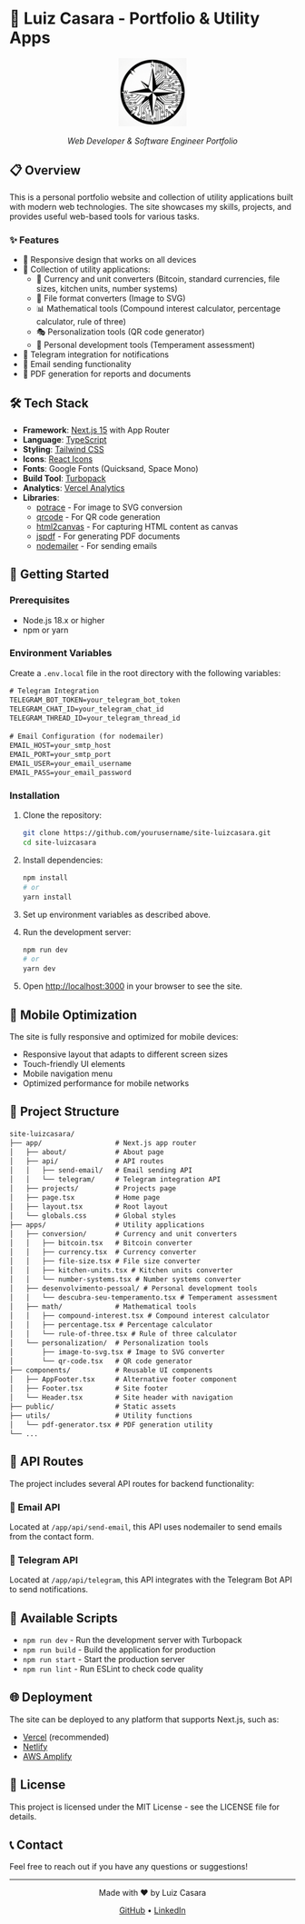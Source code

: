 # 🚀 Luiz Casara - Portfolio & Utility Apps

<div align="center">
  <img src="/public/android-chrome-512x512.png" alt="Luiz Casara Logo" width="120" height="120" />
  <br />
  <p><em>Web Developer & Software Engineer Portfolio</em></p>
</div>

## 📋 Overview

This is a personal portfolio website and collection of utility applications built with modern web technologies. The site showcases my skills, projects, and provides useful web-based tools for various tasks.

### ✨ Features

- 🎨 Responsive design that works on all devices
- 🧰 Collection of utility applications:
    - 💱 Currency and unit converters (Bitcoin, standard currencies, file sizes, kitchen units, number systems)
    - 🔄 File format converters (Image to SVG)
    - 📊 Mathematical tools (Compound interest calculator, percentage calculator, rule of three)
    - 🎭 Personalization tools (QR code generator)
    - 🧠 Personal development tools (Temperament assessment)
- 📱 Telegram integration for notifications
- 📧 Email sending functionality
- 📄 PDF generation for reports and documents

## 🛠️ Tech Stack

- **Framework**: [Next.js 15](https://nextjs.org/) with App Router
- **Language**: [TypeScript](https://www.typescriptlang.org/)
- **Styling**: [Tailwind CSS](https://tailwindcss.com/)
- **Icons**: [React Icons](https://react-icons.github.io/react-icons/)
- **Fonts**: Google Fonts (Quicksand, Space Mono)
- **Build Tool**: [Turbopack](https://turbo.build/pack)
- **Analytics**: [Vercel Analytics](https://vercel.com/analytics)
- **Libraries**:
  - [potrace](https://github.com/tooolbox/node-potrace) - For image to SVG conversion
  - [qrcode](https://github.com/soldair/node-qrcode) - For QR code generation
  - [html2canvas](https://html2canvas.hertzen.com/) - For capturing HTML content as canvas
  - [jspdf](https://github.com/parallax/jsPDF) - For generating PDF documents
  - [nodemailer](https://nodemailer.com/) - For sending emails

## 🚀 Getting Started

### Prerequisites

- Node.js 18.x or higher
- npm or yarn

### Environment Variables

Create a `.env.local` file in the root directory with the following variables:

```
# Telegram Integration
TELEGRAM_BOT_TOKEN=your_telegram_bot_token
TELEGRAM_CHAT_ID=your_telegram_chat_id
TELEGRAM_THREAD_ID=your_telegram_thread_id

# Email Configuration (for nodemailer)
EMAIL_HOST=your_smtp_host
EMAIL_PORT=your_smtp_port
EMAIL_USER=your_email_username
EMAIL_PASS=your_email_password
```

### Installation

1. Clone the repository:
   ```bash
   git clone https://github.com/yourusername/site-luizcasara.git
   cd site-luizcasara
   ```

2. Install dependencies:
   ```bash
   npm install
   # or
   yarn install
   ```

3. Set up environment variables as described above.

4. Run the development server:
   ```bash
   npm run dev
   # or
   yarn dev
   ```

5. Open [http://localhost:3000](http://localhost:3000) in your browser to see the site.

## 📱 Mobile Optimization

The site is fully responsive and optimized for mobile devices:

- Responsive layout that adapts to different screen sizes
- Touch-friendly UI elements
- Mobile navigation menu
- Optimized performance for mobile networks

## 📂 Project Structure

```
site-luizcasara/
├── app/                  # Next.js app router
│   ├── about/            # About page
│   ├── api/              # API routes
│   │   ├── send-email/   # Email sending API
│   │   └── telegram/     # Telegram integration API
│   ├── projects/         # Projects page
│   ├── page.tsx          # Home page
│   ├── layout.tsx        # Root layout
│   └── globals.css       # Global styles
├── apps/                 # Utility applications
│   ├── conversion/       # Currency and unit converters
│   │   ├── bitcoin.tsx   # Bitcoin converter
│   │   ├── currency.tsx  # Currency converter
│   │   ├── file-size.tsx # File size converter
│   │   ├── kitchen-units.tsx # Kitchen units converter
│   │   └── number-systems.tsx # Number systems converter
│   ├── desenvolvimento-pessoal/ # Personal development tools
│   │   └── descubra-seu-temperamento.tsx # Temperament assessment
│   ├── math/             # Mathematical tools
│   │   ├── compound-interest.tsx # Compound interest calculator
│   │   ├── percentage.tsx # Percentage calculator
│   │   └── rule-of-three.tsx # Rule of three calculator
│   └── personalization/  # Personalization tools
│       ├── image-to-svg.tsx # Image to SVG converter
│       └── qr-code.tsx   # QR code generator
├── components/           # Reusable UI components
│   ├── AppFooter.tsx     # Alternative footer component
│   ├── Footer.tsx        # Site footer
│   └── Header.tsx        # Site header with navigation
├── public/               # Static assets
├── utils/                # Utility functions
│   └── pdf-generator.tsx # PDF generation utility
└── ...
```

## 🔌 API Routes

The project includes several API routes for backend functionality:

### 📧 Email API

Located at `/app/api/send-email`, this API uses nodemailer to send emails from the contact form.

### 📱 Telegram API

Located at `/app/api/telegram`, this API integrates with the Telegram Bot API to send notifications.

## 🔧 Available Scripts

- `npm run dev` - Run the development server with Turbopack
- `npm run build` - Build the application for production
- `npm run start` - Start the production server
- `npm run lint` - Run ESLint to check code quality

## 🌐 Deployment

The site can be deployed to any platform that supports Next.js, such as:

- [Vercel](https://vercel.com/) (recommended)
- [Netlify](https://www.netlify.com/)
- [AWS Amplify](https://aws.amazon.com/amplify/)

## 📄 License

This project is licensed under the MIT License - see the LICENSE file for details.

## 📞 Contact

Feel free to reach out if you have any questions or suggestions!

---

<div align="center">
  <p>Made with ❤️ by Luiz Casara</p>
  <p>
    <a href="https://github.com/luizcasara">GitHub</a> •
    <a href="https://linkedin.com/in/luizcasara">LinkedIn</a>
  </p>
</div>
